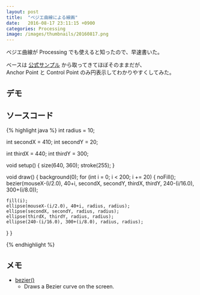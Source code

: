 ```yaml
---
layout: post
title:  "ベジエ曲線による線画"
date:   2016-08-17 23:11:15 +0900
categories: Processing
image: /images/thumbnails/20160817.png
---
```


ベジエ曲線が Processing でも使えると知ったので、早速書いた。

ベースは [公式サンプル](https://processing.org/examples/bezier.html) から取ってきてほぼそのままだが、  
Anchor Point と Control Point のみ円表示してわかりやすくしてみた。

## デモ

<script type="text/javascript" src="https://cdnjs.cloudflare.com/ajax/libs/processing.js/1.4.8/processing.min.js"></script>
<script type="text/processing" data-processing-target="processing-canvas">
int radius = 10;

int secondX = 410;
int secondY = 20;

int thirdX = 440;
int thirdY = 300;

void setup() {
  size(640, 360);
  stroke(255);
}

void draw() {
  background(0);
  for (int i = 0; i < 200; i += 20) {
    noFill();
    bezier(mouseX-(i/2.0), 40+i, secondX, secondY, thirdX, thirdY, 240-(i/16.0), 300+(i/8.0));

    fill(i);
    ellipse(mouseX-(i/2.0), 40+i, radius, radius);
    ellipse(secondX, secondY, radius, radius);
    ellipse(thirdX, thirdY, radius, radius);
    ellipse(240-(i/16.0), 300+(i/8.0), radius, radius);
  }
}

</script>
<div>
  <canvas id="processing-canvas" class="canvas" width="200px" height="200px"></canvas>
</div>

## ソースコード

{% highlight java %}
int radius = 10;

int secondX = 410;
int secondY = 20;

int thirdX = 440;
int thirdY = 300;

void setup() {
  size(640, 360);
  stroke(255);
}

void draw() {
  background(0);
  for (int i = 0; i < 200; i += 20) {
    noFill();
    bezier(mouseX-(i/2.0), 40+i, secondX, secondY, thirdX, thirdY, 240-(i/16.0), 300+(i/8.0));

    fill(i);
    ellipse(mouseX-(i/2.0), 40+i, radius, radius);
    ellipse(secondX, secondY, radius, radius);
    ellipse(thirdX, thirdY, radius, radius);
    ellipse(240-(i/16.0), 300+(i/8.0), radius, radius);
  }
}

{% endhighlight %}

## メモ
* [bezier()](https://processing.org/reference/bezier_.html)
  - Draws a Bezier curve on the screen.
